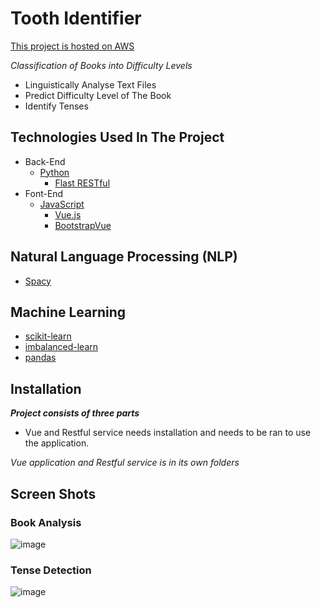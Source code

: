# Tooth Identifier

[This project is hosted on AWS](http://src-20191210173252-hostingbucket-aws.s3-website-eu-west-1.amazonaws.com/)

*Classification of Books into Difficulty Levels*

* Linguistically Analyse Text Files
* Predict Difficulty Level of The Book
* Identify Tenses


## Technologies Used In The Project
- Back-End
  - [Python](https://www.python.org/)
    - [Flast RESTful](https://flask-restful.readthedocs.io/en/latest/)
- Font-End
  - [JavaScript](https://www.javascript.com/)
    - [Vue.js](https://vuejs.org/)
    - [BootstrapVue](https://bootstrap-vue.js.org/)

## Natural Language Processing (NLP)
* [Spacy](https://spacy.io/)

## Machine Learning
* [scikit-learn](https://scikit-learn.org/)
* [imbalanced-learn](https://imbalanced-learn.readthedocs.io/en/stable/#)
* [pandas](https://pandas.pydata.org/)

## Installation
***Project consists of three parts***
* Vue and Restful service needs installation and needs to be ran to use the application.

*Vue application and Restful service is in its own folders*

## Screen Shots
### Book Analysis 
![image](https://user-images.githubusercontent.com/10073697/65804551-f396e600-e18a-11e9-9654-a5ce6a03b435.png)
### Tense Detection
![image](https://user-images.githubusercontent.com/10073697/65803926-d6f9ae80-e188-11e9-8413-5fdaef2b00a8.png)
